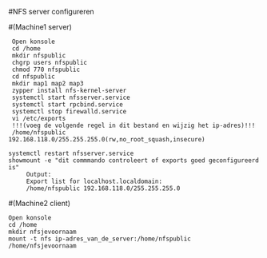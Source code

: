 #NFS server configureren
 
#(Machine1 server) 
     
     Open konsole
     cd /home
     mkdir nfspublic
     chgrp users nfspublic
     chmod 770 nfspublic
     cd nfspublic
     mkdir map1 map2 map3
     zypper install nfs-kernel-server
     systemctl start nfsserver.service
     systemctl start rpcbind.service
     systemctl stop firewalld.service
     vi /etc/exports
     !!!(voeg de volgende regel in dit bestand en wijzig het ip-adres)!!! 
     /home/nfspublic 192.168.118.0/255.255.255.0(rw,no_root_squash,insecure)  

    systemctl restart nfsserver.service
    showmount -e "dit commmando controleert of exports goed geconfigureerd is" 
         Output:
         Export list for localhost.localdomain:
         /home/nfspublic 192.168.118.0/255.255.255.0

#(Machine2 client)
   
    Open konsole 
    cd /home
    mkdir nfsjevoornaam
    mount -t nfs ip-adres_van_de_server:/home/nfspublic  /home/nfsjevoornaam
